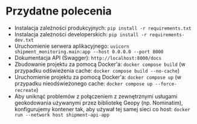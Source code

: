 # Przydatne polecenia

- Instalacja zależności produkcyjnych: `pip install -r requirements.txt`
- Instalacja zależności developerskich: `pip install -r requirements-dev.txt`
- Uruchomienie serwera aplikacyjnego: `uvicorn shipment_monitoring.main:app --host 0.0.0.0 --port 8000`
- Dokumentacja API (Swagger): `http://localhost:8000/docs`
- Zbudowanie projektu za pomocą Docker'a: `docker compose build` (w przypadku odświeżenia cache: `docker compose build --no-cache`)
- Uruchomienie projektu za pomocą Docker'a: `docker compose up` (w przypadku nieodświeżonego cache: `docker compose up --force-recreate`)
- Aby uniknąć problemów z połączeniem z zewnętrznymi usługami geokodowania używanymi przez bibliotekę Geopy (np. Nominatim), konfigurujemy kontener tak, aby używał tej samej sieci co host: `docker run --network host shipment-api-app`
